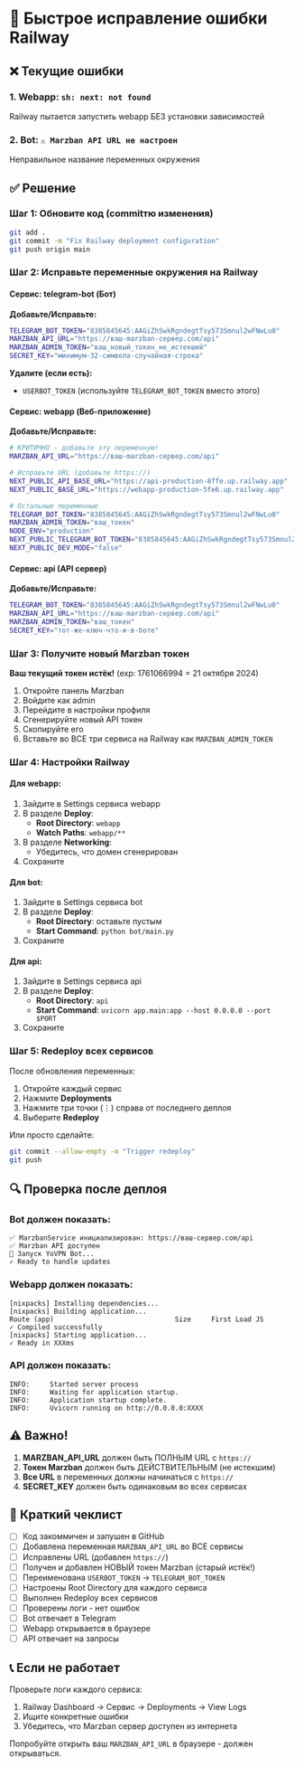 # 🚀 Быстрое исправление ошибки Railway

## ❌ Текущие ошибки

### 1. Webapp: `sh: next: not found`
Railway пытается запустить webapp БЕЗ установки зависимостей

### 2. Bot: `⚠️ Marzban API URL не настроен`
Неправильное название переменных окружения

## ✅ Решение

### Шаг 1: Обновите код (commitтю изменения)

```bash
git add .
git commit -m "Fix Railway deployment configuration"
git push origin main
```

### Шаг 2: Исправьте переменные окружения на Railway

#### Сервис: telegram-bot (Бот)

**Добавьте/Исправьте:**
```bash
TELEGRAM_BOT_TOKEN="8385845645:AAGiZhSwkRgndegtTsy573Smnul2wFNwLu0"
MARZBAN_API_URL="https://ваш-marzban-сервер.com/api"
MARZBAN_ADMIN_TOKEN="ваш_новый_токен_не_истекший"
SECRET_KEY="минимум-32-символа-случайная-строка"
```

**Удалите (если есть):**
- `USERBOT_TOKEN` (используйте `TELEGRAM_BOT_TOKEN` вместо этого)

#### Сервис: webapp (Веб-приложение)

**Добавьте/Исправьте:**
```bash
# КРИТИЧНО - добавьте эту переменную!
MARZBAN_API_URL="https://ваш-marzban-сервер.com/api"

# Исправьте URL (добавьте https://)
NEXT_PUBLIC_API_BASE_URL="https://api-production-8ffe.up.railway.app"
NEXT_PUBLIC_BASE_URL="https://webapp-production-5fe6.up.railway.app"

# Остальные переменные
TELEGRAM_BOT_TOKEN="8385845645:AAGiZhSwkRgndegtTsy573Smnul2wFNwLu0"
MARZBAN_ADMIN_TOKEN="ваш_токен"
NODE_ENV="production"
NEXT_PUBLIC_TELEGRAM_BOT_TOKEN="8385845645:AAGiZhSwkRgndegtTsy573Smnul2wFNwLu0"
NEXT_PUBLIC_DEV_MODE="false"
```

#### Сервис: api (API сервер)

**Добавьте/Исправьте:**
```bash
TELEGRAM_BOT_TOKEN="8385845645:AAGiZhSwkRgndegtTsy573Smnul2wFNwLu0"
MARZBAN_API_URL="https://ваш-marzban-сервер.com/api"
MARZBAN_ADMIN_TOKEN="ваш_токен"
SECRET_KEY="тот-же-ключ-что-и-в-боте"
```

### Шаг 3: Получите новый Marzban токен

**Ваш текущий токен истёк!** (exp: 1761066994 = 21 октября 2024)

1. Откройте панель Marzban
2. Войдите как admin
3. Перейдите в настройки профиля
4. Сгенерируйте новый API токен
5. Скопируйте его
6. Вставьте во ВСЕ три сервиса на Railway как `MARZBAN_ADMIN_TOKEN`

### Шаг 4: Настройки Railway

#### Для webapp:
1. Зайдите в Settings сервиса webapp
2. В разделе **Deploy**:
   - **Root Directory**: `webapp`
   - **Watch Paths**: `webapp/**`
3. В разделе **Networking**:
   - Убедитесь, что домен сгенерирован
4. Сохраните

#### Для bot:
1. Зайдите в Settings сервиса bot
2. В разделе **Deploy**:
   - **Root Directory**: оставьте пустым
   - **Start Command**: `python bot/main.py`
3. Сохраните

#### Для api:
1. Зайдите в Settings сервиса api
2. В разделе **Deploy**:
   - **Root Directory**: `api`
   - **Start Command**: `uvicorn app.main:app --host 0.0.0.0 --port $PORT`
3. Сохраните

### Шаг 5: Redeploy всех сервисов

После обновления переменных:

1. Откройте каждый сервис
2. Нажмите **Deployments**
3. Нажмите три точки (⋮) справа от последнего деплоя
4. Выберите **Redeploy**

Или просто сделайте:
```bash
git commit --allow-empty -m "Trigger redeploy"
git push
```

## 🔍 Проверка после деплоя

### Bot должен показать:
```
✅ MarzbanService инициализирован: https://ваш-сервер.com/api
✅ Marzban API доступен
🚀 Запуск YoVPN Bot...
✓ Ready to handle updates
```

### Webapp должен показать:
```
[nixpacks] Installing dependencies...
[nixpacks] Building application...
Route (app)                              Size     First Load JS
✓ Compiled successfully
[nixpacks] Starting application...
✓ Ready in XXXms
```

### API должен показать:
```
INFO:     Started server process
INFO:     Waiting for application startup.
INFO:     Application startup complete.
INFO:     Uvicorn running on http://0.0.0.0:XXXX
```

## ⚠️ Важно!

1. **MARZBAN_API_URL** должен быть ПОЛНЫМ URL с `https://`
2. **Токен Marzban** должен быть ДЕЙСТВИТЕЛЬНЫМ (не истекшим)
3. **Все URL** в переменных должны начинаться с `https://`
4. **SECRET_KEY** должен быть одинаковым во всех сервисах

## 🎯 Краткий чеклист

- [ ] Код закоммичен и запушен в GitHub
- [ ] Добавлена переменная `MARZBAN_API_URL` во ВСЕ сервисы
- [ ] Исправлены URL (добавлен `https://`)
- [ ] Получен и добавлен НОВЫЙ токен Marzban (старый истёк!)
- [ ] Переименована `USERBOT_TOKEN` → `TELEGRAM_BOT_TOKEN`
- [ ] Настроены Root Directory для каждого сервиса
- [ ] Выполнен Redeploy всех сервисов
- [ ] Проверены логи - нет ошибок
- [ ] Bot отвечает в Telegram
- [ ] Webapp открывается в браузере
- [ ] API отвечает на запросы

## 📞 Если не работает

Проверьте логи каждого сервиса:
1. Railway Dashboard → Сервис → Deployments → View Logs
2. Ищите конкретные ошибки
3. Убедитесь, что Marzban сервер доступен из интернета

Попробуйте открыть ваш `MARZBAN_API_URL` в браузере - должен открываться.
